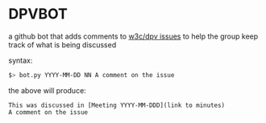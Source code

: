 # DPVBOT

a github bot that adds comments to [w3c/dpv issues](https://github.com/w3c/dpv/issues/) to help the group keep track of what is being discussed

syntax:

```bash
$> bot.py YYYY-MM-DD NN A comment on the issue
```

the above will produce:

```
This was discussed in [Meeting YYYY-MM-DDD](link to minutes) 
A comment on the issue
```